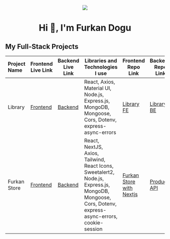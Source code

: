 <p align="center"><img src="https://i.imgur.com/A6bWGFl.gif"/>

<h1 align="center">Hi 👋, I'm Furkan Dogu</h1>

## My Full-Stack Projects

 Project Name|Frontend Live Link       |  Backend Live Link       |Libraries and Technologies I use   | Frontend Repo Link    | Backend Repo Link   
:--------------------------|--------------------------|--------------------------|-----------------------------------|-----------------------|-------------------------
|Library|[Frontend](https://library-fe-two.vercel.app/)|[Backend](https://library-be-tw3h.onrender.com)|React, Axios, Material UI, Node.js, Express.js, MongoDB, Mongoose, Cors, Dotenv, express-async-errors|[Library FE](https://github.com/furkan-dogu/Library-FE)|[Library BE](https://github.com/furkan-dogu/Library_BE)
|Furkan Store|[Frontend](https://furkan-store-with-nextjs.vercel.app/)|[Backend](https://productapi-6sri.onrender.com/)|React, NextJS, Axios, Tailwind, React Icons, Sweetalert2, Node.js, Express.js, MongoDB, Mongoose, Cors, Dotenv, express-async-errors, cookie-session|[Furkan Store with Nextjs](https://github.com/furkan-dogu/furkan-store-with-nextjs)|[Product API](https://github.com/furkan-dogu/ProductAPI)
